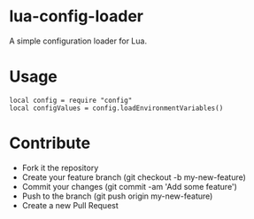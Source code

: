 # lua-config-loader

A simple configuration loader for Lua.

# Usage

```
local config = require "config"
local configValues = config.loadEnvironmentVariables()
```

# Contribute

* Fork it the repository
* Create your feature branch (git checkout -b my-new-feature)
* Commit your changes (git commit -am 'Add some feature')
* Push to the branch (git push origin my-new-feature)
* Create a new Pull Request